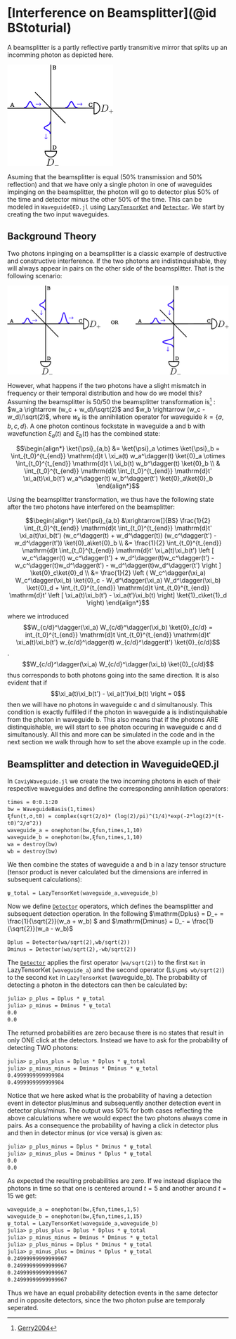 # [Interference on Beamsplitter](@id BStoturial)
A beamsplitter is a partly reflective partly transmitive mirror that splits up an incomming photon as depicted here.

![beamsplitter](beamsplitter_single_ilustration.png)

Asuming that the beamsplitter is equal (50% transmission and 50% reflection) and that we have only a single photon in one of waveguides impinging on the beamsplitter, the photon will go to detector plus 50% of the time and detector minus the other 50% of the time. This can be modeled in `WaveguideQED.jl` using [`LazyTensorKet`](@ref) and [`Detector`](@ref). We start by creating the two input waveguides.   


## Background Theory
Two photons inpinging on a beamsplitter is a classic example of destructive and constructive interference. If the two photons are indistinquishable, they will always appear in pairs on the other side of the beamsplitter. That is the following scenario:  

![beamsplitter](beamsplitter_ilustration.png)

However, what happens if the two photons have a slight mismatch in frequency or their temporal distribution and how do we model this? Assuming the beamsplitter is 50/50 the beamsplitter transformation is[^1]  : $w_a \rightarrow (w_c + w_d)/\sqrt(2)$ and $w_b \rightarrow (w_c - w_d)/\sqrt(2)$, where $w_k$ is the annihilation operator for waveguide $k=\{a,b,c,d\}$. A one photon continous fockstate in waveguide a and b with wavefunction $\xi_a(t)$ and $\xi_b(t)$ has the combined state:

$$\begin{align*}
\ket{\psi}_{a,b} &= \ket{\psi}_a \otimes \ket{\psi}_b =  \int_{t_0}^{t_{end}} \mathrm{d}t \ \xi_a(t) w_a^\dagger(t) \ket{0}_a \otimes \int_{t_0}^{t_{end}} \mathrm{d}t \ \xi_b(t) w_b^\dagger(t) \ket{0}_b \\
& \int_{t_0}^{t_{end}} \mathrm{d}t \int_{t_0}^{t_{end}} \mathrm{d}t' \xi_a(t)\xi_b(t') w_a^\dagger(t)  w_b^\dagger(t') \ket{0}_a\ket{0}_b
\end{align*}$$

Using the beamsplitter transformation, we thus have the following state after the two photons have interfered on the beamsplitter:

$$\begin{align*}
\ket{\psi}_{a,b} &\xrightarrow[]{BS} \frac{1}{2}  \int_{t_0}^{t_{end}} \mathrm{d}t \int_{t_0}^{t_{end}} \mathrm{d}t' \xi_a(t)\xi_b(t') (w_c^\dagger(t) + w_d^\dagger(t))  (w_c^\dagger(t') - w_d^\dagger(t')) \ket{0}_a\ket{0}_b \\
&=  \frac{1}{2}  \int_{t_0}^{t_{end}} \mathrm{d}t \int_{t_0}^{t_{end}} \mathrm{d}t' \xi_a(t)\xi_b(t') \left [ w_c^\dagger(t) w_c^\dagger(t') + w_d^\dagger(t)w_c^\dagger(t') - w_c^\dagger(t)w_d^\dagger(t') - w_d^\dagger(t)w_d^\dagger(t') \right ] \ket{0}_c\ket{0}_d \\
&= \frac{1}{2} \left ( W_c^\dagger(\xi_a) W_c^\dagger(\xi_b) \ket{0}_c - W_d^\dagger(\xi_a) W_d^\dagger(\xi_b) \ket{0}_d + \int_{t_0}^{t_{end}} \mathrm{d}t \int_{t_0}^{t_{end}} \mathrm{d}t' \left [ \xi_a(t)\xi_b(t') - \xi_a(t')\xi_b(t) \right] \ket{1}_c\ket{1}_d \right)
\end{align*}$$

where we introduced $$W_{c/d}^\dagger(\xi_a) W_{c/d}^\dagger(\xi_b) \ket{0}_{c/d} = int_{t_0}^{t_{end}} \mathrm{d}t \int_{t_0}^{t_{end}} \mathrm{d}t' \xi_a(t)\xi_b(t') w_{c/d}^\dagger(t) w_{c/d}^\dagger(t') \ket{0}_{c/d}$$. $$W_{c/d}^\dagger(\xi_a) W_{c/d}^\dagger(\xi_b) \ket{0}_{c/d}$$ thus corresponds to both photons going into the same direction. It is also evident that if $$\xi_a(t)\xi_b(t') - \xi_a(t')\xi_b(t) \right = 0$$ then we will have no photons in waveguide c and d simultanously. This condition is exactly fulfilled if the photon in waveguide a is indistinquishable from the photon in waveguide b. This also means that if the photons ARE distinquishable, we will start to see photon occuring in waveguide c and d simultanously. All this and more can be simulated in the code and in the next section we walk through how to set the above example up in the code.

## Beamsplitter and detection in WaveguideQED.jl

In `CaviyWaveguide.jl` we create the two incoming photons in each of their respective waveguides and define the corresponding annihilation operators:

```jldoctest
times = 0:0.1:20
bw = WaveguideBasis(1,times)
ξfun(t,σ,t0) = complex(sqrt(2/σ)* (log(2)/pi)^(1/4)*exp(-2*log(2)*(t-t0)^2/σ^2))
waveguide_a = onephoton(bw,ξfun,times,1,10)
waveguide_b = onephoton(bw,ξfun,times,1,10)
wa = destroy(bw)
wb = destroy(bw)
```

We then combine the states of waveguide a and b in a lazy tensor structure (tensor product is never calculated but the dimensions are inferred in subsequent calculations):

```jldoctest
ψ_total = LazyTensorKet(waveguide_a,waveguide_b)
```

Now we define [`Detector`](@ref) operators, which defines the beamsplitter and subsequent detection operation. In the following $\mathrm{Dplus} = D_+ = \frac{1}{\sqrt{2}}(w_a + w_b) $ and $\mathrm{Dminus} = D_- = \frac{1}{\sqrt{2}}(w_a - w_b)$

```jldoctest
Dplus = Detector(wa/sqrt(2),wb/sqrt(2))
Dminus = Detector(wa/sqrt(2),-wb/sqrt(2))
```

The [`Detector`](@ref) applies the first operator (`wa/sqrt(2)`) to the first `Ket` in LazyTensorKet (`waveguide_a`) and the second operator (L`$\pm$ wb/sqrt(2)`) to the second `Ket` in `LazyTensorKet` (waveguide_b). The probability of detecting a photon in the detectors can then be calculated by:

```jldoctest
julia> p_plus = Dplus * ψ_total
julia> p_minus = Dminus * ψ_total
0.0
0.0
```

The returned probabilities are zero because there is no states that result in only ONE click at the detectors. Instead we have to ask for the probability of detecting TWO photons:

```jldoctest
julia> p_plus_plus = Dplus * Dplus * ψ_total
julia> p_minus_minus = Dminus * Dminus * ψ_total
0.4999999999999984
0.4999999999999984
```

Notice that we here asked what is the probability of having a detection event in detector plus/minus and subsequently another detection event in detector plus/minus. The output was $50\%$ for both cases reflecting the above calculations where we would expect the two photons always come in pairs. As a consequence the probability of having a click in detector plus and then in detector minus (or vice versa) is given as:

```jldoctest
julia> p_plus_minus = Dplus * Dminus * ψ_total
julia> p_minus_plus = Dminus * Dplus * ψ_total
0.0
0.0
```

As expected the resulting probabilities are zero. If we instead displace the photons in time so that one is centered around $t = 5$ and another around $t = 15$ we get:

```jldoctest
waveguide_a = onephoton(bw,ξfun,times,1,5)
waveguide_b = onephoton(bw,ξfun,times,1,15)
ψ_total = LazyTensorKet(waveguide_a,waveguide_b)
julia> p_plus_plus = Dplus * Dplus * ψ_total
julia> p_minus_minus = Dminus * Dminus * ψ_total
julia> p_plus_minus = Dplus * Dminus * ψ_total
julia> p_minus_plus = Dminus * Dplus * ψ_total
0.24999999999999967
0.24999999999999967
0.24999999999999967
0.24999999999999967
```

Thus we have an equal probability detection events in the same detector and in opposite detectors, since the two photon pulse are temporaly seperated.


[^1]: [Gerry2004](@cite)

